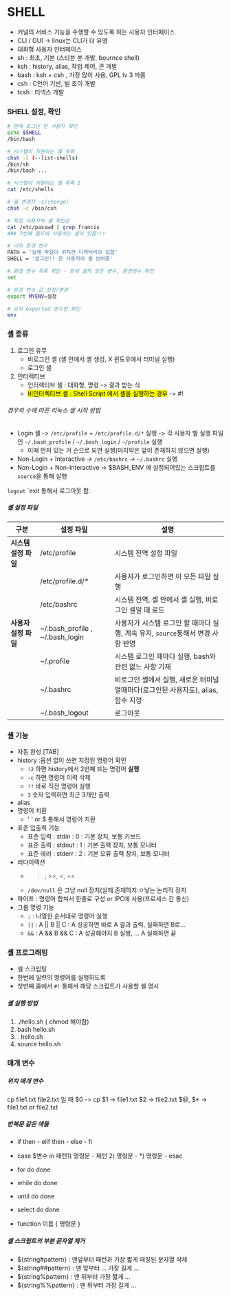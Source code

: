 # SHELL
- 커널의 서비스 기능을 수행할 수 있도록 하는 사용자 인터페이스
- CLI / GUI -> linux는 CLI가 더 유명
- 대화형 사용자 인터페이스
- sh : 최초, 기본 (스티븐 본 개발, bournce shell)
- ksh : history, alias, 작업 제어, 콘 개발
- bash : ksh + csh , 가장 많이 사용, GPL lv 3 따름
- csh : C언어 기반, 빌 조이 개발
- tcsh : 티넥스 개발

### SHELL 설정, 확인
```bash
# 현재 로그인 한 사용자 확인
echo $SHELL
/bin/bash

# 시스템이 지원하는 쉘 목록
chsh -l (--list-shells)
/bin/sh
/bin/bash ...

# 시스템이 지원하는 쉘 목록 2
cat /etc/shells

# 쉘 변경은 -c(change)
chsh -c /bin/csh

# 특정 사용자의 쉘 확인은
cat /etc/passwd | grep francis
### 7번째 필드에 사용하는 셸이 있음!!!

# 이외 환경 변수
PATH = '실행 파일이 위치한 디렉터리의 집합'
SHELL = '로그인!! 한 사용자의 셸 보여줌'

# 환경 변수 목록 확인 - 현재 셀의 모든 변수, 환경변수 확인
set

# 환경 변수 값 설정/변경
export MYENV=설정

# 오직 exported 변수만 확인
env
```

### 셸 종류
1. 로그인 유무
   - 비로그인 셸 (셸 안에서 셸 생성, X 윈도우에서 터미널 실행)
   - 로그인 셸
2. 인터렉티브
   - 인터렉티브 셸 : 대화형, 명령 -> 결과 받는 식
   - <mark>비인터렉티브 셸 : Shell Script 에서 셸을 실행하는 경우</mark> -> #!


###### 경우의 수에 따른 리눅스 셸 시작 방법
- Login 셸 -> `/etc/profile` + `/etc/profile.d/*` 실행 -> 각 사용자 별 실행 파일인 `~/.bash_profile` / `~/.bash_login` / `~/profile` 실행
  - 이때 먼저 있는 거 순으로 되면 실행(마지막은 앞이 존재하지 않으면 실행)
- Non-Login + Interactive -> `/etc/bashrc` -> `~/.bashrc` 실행
- Non-Login + Non-Interactive -> $BASH_ENV 에 설정되어있는 스크립트를 `source`을 통해 실행

`logout` `exit 통해서 로그아웃 함.

##### 셸 설정 파일
|구분| 설정 파일 | 설명 | 
|--|----|------|
|**시스템 설정 파일**| /etc/profile| 시스템 전역 설정 파일 |
||/etc/profile.d/*|사용자가 로그인하면 이 모든 파일 실행 |
||/etc/bashrc|시스템 전역, 셸 안에서 셸 실행, 비로그인 셸일 때 로드|
|**사용자 설정 파일**|~/.bash_profile , ~/.bash_login| 사용자가 시스템 로그인 할 때마다 실행, 계속 유지, `source`통해서 변경 사항 반영|
||~/.profile|시스템 로그인 때마다 실행, bash와 관련 없느 사항 기재|
||~/.bashrc| 비로그인 셸에서 실행, 새로운 터미널 열때마다(로그인된 사용자도), alias, 함수 지정|
||~/.bash_logout|로그아웃|

### 셸 기능
- 자동 완성 [TAB]
- history :옵션 없이 쓰면 지정된 명령어 확인
  - `!2` 하면 history에서 2번째 뜨는 명령어 **실행**
  - `-c` 하면 명령어 이력 삭제
  - `!!` 바로 직전 명령어 실행
  - `3` 숫자 입력하면 최근 3개만 출력
- alias
- 명령어 치환
  - ' ' or $ 통해서 명령어 치환
- 표준 입출력 기능
  - 표준 입력 : stdin : 0 : 기본 장치, 보통 키보드
  - 표준 출력 : stdout : 1 : 기본 출력 장치, 보통 모니터
  - 표준 에러 : stderr : 2 : 기본 오류 출력 장치, 보통 모니터
- 리다이렉션
  - >, >>, <, <<
  - `/dev/null` 은 그냥 null 장치(실제 존재하지 ㅇ낳는 논리적 장치
- 파이프 : 명령어 합쳐서 한줄로 구성 or IPC에 사용(프로세스 간 통신)
- 그룹 명령 기능
  - `;` : 나열한 순서대로 명령어 실행
  - `||` : A || B || C  : A 성공하면 바로 A 결과 출력, 실패하면 B로...
  - `&&` : A && B && C : A 성공해야지 B 실행, ... A 실패하면 끝
 
### 셸 프로그래밍
- 셸 스크립팅
- 한번에 일련의 명령어를 실행하도록
- 첫번째 줄에서 `#!` 통해서 해당 스크립트가 사용할 셸 명시

##### 셸 실행 방법
1. ./hello.sh ( chmod 해야함)
2. bash hello.sh
3. . hello.sh
4. source hello.sh

### 매개 변수

##### 위치 매개 변수
cp file1.txt file2.txt
일 때 
$0 -> cp
$1 -> file1.txt
$2 -> file2.txt
$@, $* -> file1.txt or file2.txt

##### 반복문 같은 애들

- if then - elif then - else - fi

- case $변수 in 패턴1) 명령문 - 패턴 2) 명령문 - *) 명령문 - esac

- for do done

- while do done

- until do done

- select do done

- function 이름 { 명령문 }

##### 셸 스크립트의 부분 문자열 제거
- ${string#pattern} : 맨앞부터 패턴과 가장 짧게 매칭된 문자열 삭제
- ${string##pattern} : 맨 앞부터 ... 가장 길게 ...
- ${string%pattern} : 맨 뒤부터 가장 짧게 ...
- ${string%%pattern} : 맨 뒤부터 가장 길게 ... 

